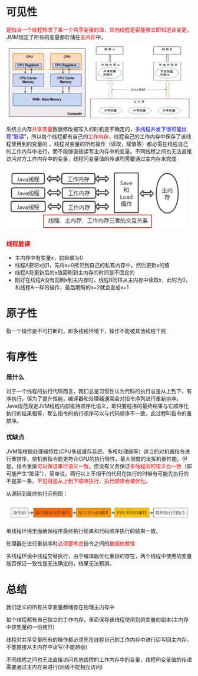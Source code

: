 # 可见性

<font color = 'red'>是指当一个线程修改了某一个共享变量的值，其他线程是否能够立即知道该变更</font>，JMM规定了所有的变量都存储在<font color = 'red'>主内存</font>中。

![image-20230707202612004](images/3.内存模型.png)

系统主内存<font color = 'red'>共享变量</font>数据修改被写入的时机是不确定的，<font color = 'blue'>多线程并发下很可能出现“脏读”</font>，所以每个线程都有自己的<font color = 'red'>工作内存</font>，线程自己的工作内存中保存了该线程使用到的变量的  。线程对变量的所有操作（读取，赋值等）都必需在线程自己的工作内存中进行，而不能够直接读写主内存中的变量。不同线程之间也无法直接访问对方工作内存中的变量，线程间变量值的传递均需要通过主内存来完成

![image-20230707214045735](images/4.线程、主内存、工作内存三者的交互关系.png)

### <font color = 'red'>线程脏读</font>

- 主内存中有变量x，初始值为0
- 线程A要将x加1，先将x=0拷贝到自己的私有内存中，然后更新x的值
- 线程A将更新后的x值回刷到主内存的时间是不固定的
- 刚好在线程A没有回刷x到主内存时，线程B同样从主内存中读取x，此时为0，和线程A一样的操作，最后期盼的x=2就会变成x=1

# 原子性

指一个操作是不可打断的，即多线程环境下，操作不能被其他线程干扰

# 有序性

### 是什么

对于一个线程的执行代码而言，我们总是习惯性认为代码的执行总是从上到下，有序执行。但为了提升性能，编译器和处理器通常会对指令序列进行重新排序。Java规范规定JVM线程内部维持顺序化语义，即只要程序的最终结果与它顺序化执行的结果相等，那么指令的执行顺序可以与代码顺序不一致，此过程叫指令的重排序。

### 优缺点

JVM能根据处理器特性(CPU多级缓存系统、多核处理器等）适当的对机器指令进行重排序，使机器指令能更符合CPU的执行特性，最大限度的发挥机器性能。但是，指令重排<font color = 'red'>可以保证串行语义一致</font>，但没有义务保证<font color = 'red'>多线程间的语义也一致</font>（即可能产生“脏读”），简单说，两行以上不相干的代码在执行的时候有可能先执行的不是第一条，<font color = 'red'>不见得是从上到下顺序执行，执行顺序会被优化。</font>

从源码到最终执行示例图：

![image-20230707220004100](images/5.JMM有序性.png)

单线程环境里面确保程序最终执行结果和代码顺序执行的结果一致。

处理器在进行重排序时<font color = 'red'>必须要考虑</font>指令之间的<font color = 'red'>数据依赖性</font>

多线程环境中线程交替执行，由于编译器优化重排的存在，两个线程中使用的变量能否保证一致性是无法确定的，结果无法预测。

# 总结

我们定义的所有共享变量都储存在物理主内存中

每个线程都有自己独立的工作内存，里面保存该线程使用到的变量的副本(主内存中该变量的一份拷贝)

线程对共享变量所有的操作都必须先在线程自己的工作内存中进行后写回主内存，不能直接从主内存中读写(不能越级)

不同线程之间也无法直接访问其他线程的工作内存中的变量，线程间变量值的传递需要通过主内存来进行(同级不能相互访问)



